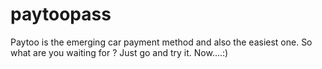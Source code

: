 paytoopass
==========

Paytoo is the emerging car payment method and also the easiest one.
So what are you waiting for ? 
Just go and try it. 
Now....:)
